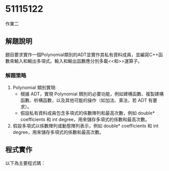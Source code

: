 # 51115122

作業二

## 解題說明

題目要求實作一個Polynomial類別的ADT並實作其私有資料成員，並編寫C++函數來輸入和輸出多項式。輸入和輸出函數應分別多載<<和>>運算子。

### 解題策略

1. Polynomial 類別實現:
   - 根據 ADT，實現 Polynomial 類別的必要功能，例如建構函數、複製建構函數、析構函數，以及其他可能的操作（如加法、乘法，若 ADT 有要求）。
   - 假設私有資料成員包含多項式的係數陣列和最高次數，例如 double* coefficients 和 int degree，用來儲存多項式的係數和最高次數。
4. 假設多項式以係數陣列或動態陣列表示，例如 double* coefficients 和 int degree，用來儲存多項式的係數和最高次數。

## 程式實作

以下為主要程式碼：

